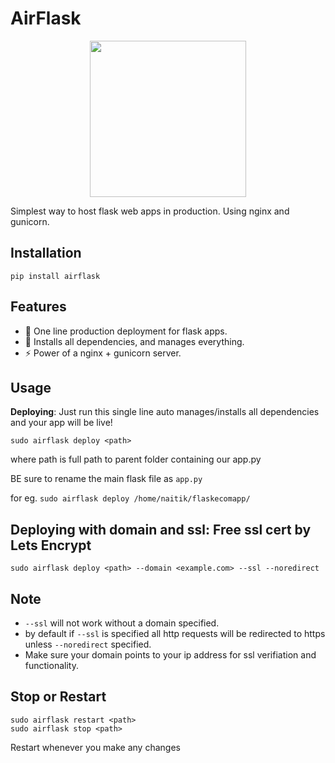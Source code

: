 # AirFlask

<p align="center">
  <img src="https://github.com/user-attachments/assets/73f561cb-74aa-428e-be29-08694574dc2e" width="250" height="250">
</p>

Simplest way to host flask web apps in production.
Using nginx and gunicorn.

## Installation
```
pip install airflask
```

## Features
- 🚀 One line production deployment for flask apps. 
- 🔧 Installs all dependencies, and manages everything. 
- ⚡ Power of a nginx + gunicorn server.

## Usage
**Deploying**: Just run this single line auto manages/installs all dependencies and your app will be live!

```
sudo airflask deploy <path>
```

where path is full path to parent folder containing our app.py 

BE sure to rename the main flask file as `app.py`

for eg. `sudo airflask deploy /home/naitik/flaskecomapp/`







## Deploying with domain and ssl: Free ssl cert by Lets Encrypt

```
sudo airflask deploy <path> --domain <example.com> --ssl --noredirect
```

## Note

- `--ssl` will not work without a domain specified.
- by default if `--ssl` is specified all http requests will be redirected to https unless `--noredirect` specified.
- Make sure your domain points to your ip address for ssl verifiation and functionality.





## Stop or Restart
```
sudo airflask restart <path>
sudo airflask stop <path>
```
Restart whenever you make any changes








